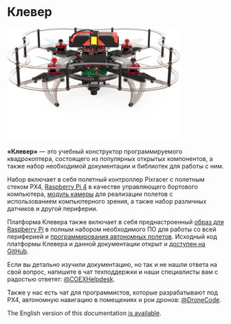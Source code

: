 # Клевер

<img class="center bigclever zoom" src="../assets/clever4-front-white-large.png" width="80%" alt="Клевер 4">

**«Клевер»** — это учебный конструктор программируемого квадрокоптера, состоящего из популярных открытых компонентов, а также набор необходимой документации и библиотек для работы с ним.

Набор включает в себя полетный контроллер Pixracer с полетным стеком PX4, [Raspberry Pi 4](raspberry.md) в качестве управляющего бортового компьютера, [модуль камеры](camera.md) для реализации полетов с использованием компьютерного зрения, а также набор различных датчиков и другой периферии.

Платформа Клевера также включает в себя преднастроенный [образ для Raspberry Pi](image.md) в полным набором необходимого ПО для работы со всей периферией и [программирования автономных полетов](simple_offboard.md). Исходный код платформы Клевера и данной документации открыт и [доступен на GitHub](https://github.com/CopterExpress/clover).

Если вы детально изучили документацию, но так и не нашли ответа на свой вопрос, напишите в чат техподдержки и наши специалисты вам с радостью ответят: [@COEXHelpdesk](tg://resolve?domain=COEXHelpdesk).

Также у нас есть чат для программистов, которые разрабатывают под PX4, автономную навигацию в помещениях и рои дронов: [@DroneCode](tg://resolve?domain=DroneCode).

The English version of this documentation [is available](../en/).
